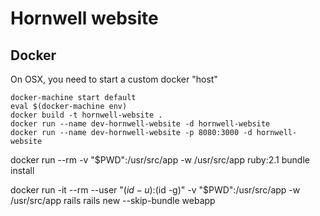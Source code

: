# Hornwell website

## Docker
On OSX, you need to start a custom docker "host"

    docker-machine start default
    eval $(docker-machine env)
    docker build -t hornwell-website .
    docker run --name dev-hornwell-website -d hornwell-website
    docker run --name dev-hornwell-website -p 8080:3000 -d hornwell-website

docker run --rm -v "$PWD":/usr/src/app -w /usr/src/app ruby:2.1 bundle install

docker run -it --rm --user "$(id -u):$(id -g)" -v "$PWD":/usr/src/app -w /usr/src/app rails rails new --skip-bundle webapp
